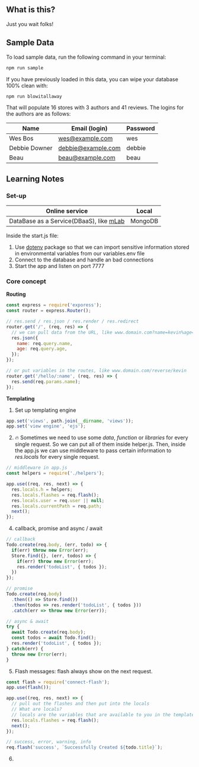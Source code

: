 ## What is this?

Just you wait folks!

## Sample Data

To load sample data, run the following command in your terminal:

```bash
npm run sample
```

If you have previously loaded in this data, you can wipe your database 100% clean with:

```bash
npm run blowitallaway
```

That will populate 16 stores with 3 authors and 41 reviews. The logins for the authors are as follows:

|Name|Email (login)|Password|
|---|---|---|
|Wes Bos|wes@example.com|wes|
|Debbie Downer|debbie@example.com|debbie|
|Beau|beau@example.com|beau|

## Learning Notes

### Set-up

|Online service|Local|
|---|---|
|DataBase as a Service(DBaaS), like [mLab](https://mlab.com)|MongoDB|

Inside the start.js file:

1. Use [dotenv](https://www.npmjs.com/package/dotenv) package so that we can import sensitive information stored in environmental variables from our variables.env file
2. Connect to the database and handle an bad connections
3. Start the app and listen on port 7777

### Core concept

**Routing**

```javascript
const express = require('exporess');
const router = express.Router();

// res.send / res.json / res.render / res.redirect
router.get('/', (req, res) => {
  // we can pull data from the URL, like www.domain.com?name=kevin%age=30
  res.json({
    name: req.query.name,
    age: req.query.age,
  });
});

// or put variables in the routes, like www.domain.com/reverse/kevin
router.get('/hello/:name', (req, res) => {
  res.send(req.params.name);
});
```

**Templating**

1. Set up templating engine

```javascript
app.set('views', path.join(__dirname, 'views'));
app.set('view engine', 'ejs');
```

2. :fire: Sometimes we need to use some *data*, *function* or *libraries* for every single request. So we can put all of them inside helper.js. Then, inside the app.js we can use middleware to pass certain information to *res.locals* for every single request.

```javascript
// middleware in app.js
const helpers = require('./helpers');

app.use((req, res, next) => {
  res.locals.h = helpers;
  res.locals.flashes = req.flash();
  res.locals.user = req.user || null;
  res.locals.currentPath = req.path;
  next();
});
```

4. callback, promise and async / await

  ```javascript
  // callback
  Todo.create(req.body, (err, todo) => {
    if(err) throw new Error(err);
    Store.find({}, (err, todos) => {
      if(err) throw new Error(err);
      res.render('todoList', { todos });
    })
  });

  // promise
  Todo.create(req.body)
    .then(() => Store.find())
    .then(todos => res.render('todoList', { todos }))
    .catch(err => throw new Error(err));

  // async & await
  try {
    await Todo.create(req.body);
    const todos = await Todo.find();
    res.render('todoList', { todos });
  } catch(err) {
    throw new Error(err);
  }
  ```

5. Flash messages: flash always show on the next request.

```javascript
const flash = require('connect-flash');
app.use(flash());

app.use((req, res, next) => {
  // pull out the flashes and then put into the locals
  // What are locals?
  // locals are the variables that are available to you in the templates
  res.locals.flashes = req.flash();
  next();
});

// success, error, warning, info
req.flash('success', `Successfully Created ${todo.title}`);
```

6.

